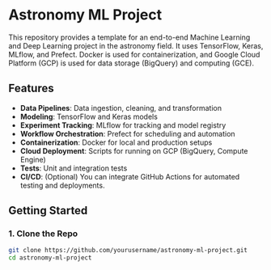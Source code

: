 # Astronomy ML Project

This repository provides a template for an end-to-end Machine Learning and Deep Learning project in the astronomy field. It uses TensorFlow, Keras, MLflow, and Prefect. Docker is used for containerization, and Google Cloud Platform (GCP) is used for data storage (BigQuery) and computing (GCE).

## Features

- **Data Pipelines**: Data ingestion, cleaning, and transformation
- **Modeling**: TensorFlow and Keras models
- **Experiment Tracking**: MLflow for tracking and model registry
- **Workflow Orchestration**: Prefect for scheduling and automation
- **Containerization**: Docker for local and production setups
- **Cloud Deployment**: Scripts for running on GCP (BigQuery, Compute Engine)
- **Tests**: Unit and integration tests
- **CI/CD**: (Optional) You can integrate GitHub Actions for automated testing and deployments.

## Getting Started

### 1. Clone the Repo
```bash
git clone https://github.com/yourusername/astronomy-ml-project.git
cd astronomy-ml-project
